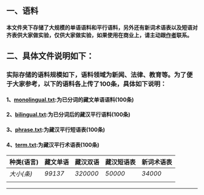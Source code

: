 ## 一、语料
#### 本文件夹下存储了大规模的单语语料和平行语料，另外还有新词术语表以及短语对齐表供大家做实验，仅供大家做实验，如果使用在商业上，请主动跟[作者](https://github.com/Shajiu/Individual-Homepage/blob/master/README.md)联系。
## 二、具体文件说明如下：
### 实际存储的语料规模如下，语料领域为新闻、法律、教育等。为了便于大家参考，以下的语料各上传了100条，具体如下说明：
#### 1、[monolingual.txt]():为已分词的藏文单语语料(100条)
#### 2、[bilingual.txt]():为已分词后的藏汉平行语料(100条)
#### 3、[phrase.txt]():为藏汉平行短语表(100条)
#### 4、[term.txt]():为藏汉平行术语表(100条)

|**种类(语言)**|**藏文单语**| **藏汉双语**|**藏汉短语表**|**新词术语表**|
|--|--|--|--|--|
|*大小(条)*|*99137*| *320000* |*50000*|*34000*|
|  |  |  |  |   |

---

